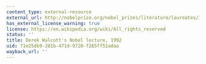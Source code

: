 ```yaml
---
content_type: external-resource
external_url: http://nobelprize.org/nobel_prizes/literature/laureates/1992/walcott-lecture.html
has_external_license_warning: true
license: https://en.wikipedia.org/wiki/All_rights_reserved
status: ''
title: Derek Walcott's Nobel lecture, 1992
uid: 71e25db9-281b-471d-9720-f265ff51adaa
wayback_url: ''
---
```

